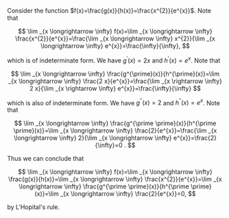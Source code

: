 Consider the function $f(x)=\frac{g(x)}{h(x)}=\frac{x^{2}}{e^{x}}$. Note that

$$
\lim _{x \longrightarrow \infty} f(x)=\lim _{x \longrightarrow \infty} \frac{x^{2}}{e^{x}}=\frac{\lim _{x \longrightarrow \infty} x^{2}}{\lim _{x \longrightarrow \infty} e^{x}}=\frac{\infty}{\infty},
$$

which is of indeterminate form. We have $g^{\prime}(x)=2 x$ and $h^{\prime}(x)=e^{x}$. Note that

$$
\lim _{x \longrightarrow \infty} \frac{g^{\prime}(x)}{h^{\prime}(x)}=\lim _{x \longrightarrow \infty} \frac{2 x}{e^{x}}=\frac{\lim _{x \rightarrow \infty} 2 x}{\lim _{x \rightarrow \infty} e^{x}}=\frac{\infty}{\infty}
$$

which is also of indeterminate form. We have $g^{\prime \prime}(x)=2$ and $h^{\prime \prime}(x)=e^{x}$. Note that

$$
\lim _{x \longrightarrow \infty} \frac{g^{\prime \prime}(x)}{h^{\prime \prime}(x)}=\lim _{x \longrightarrow \infty} \frac{2}{e^{x}}=\frac{\lim _{x \longrightarrow \infty} 2}{\lim _{x \longrightarrow \infty} e^{x}}=\frac{2}{\infty}=0 .
$$

Thus we can conclude that

$$
\lim _{x \longrightarrow \infty} f(x)=\lim _{x \longrightarrow \infty} \frac{g(x)}{h(x)}=\lim _{x \longrightarrow \infty} \frac{x^{2}}{e^{x}}=\lim _{x \longrightarrow \infty} \frac{g^{\prime \prime}(x)}{h^{\prime \prime}(x)}=\lim _{x \longrightarrow \infty} \frac{2}{e^{x}}=0,
$$

by L'Hopital's rule.
